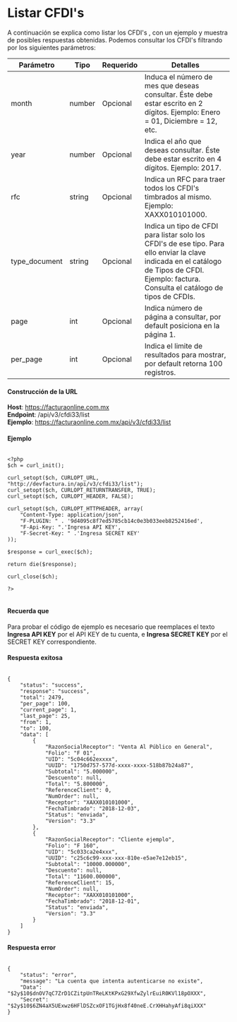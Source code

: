 # Listar CFDI's

A continuación se explica como listar los CFDI's , con un ejemplo y  muestra de posibles respuestas obtenidas.
Podemos consultar los CFDI's filtrando por los siguientes parámetros:

<table>
    <thead>
        <tr>
            <th>Parámetro</th>
            <th>Tipo</th>
            <th>Requerido</th>
            <th>Detalles</th>
        </tr>
    </thead>
    <body>
        <tr>
            <td>month</td>
            <td>number</td>
            <td>Opcional</td>
            <td>Induca el número de mes que deseas consultar. Éste debe estar escrito en 2 dígitos. Ejemplo: Enero = 01, Diciembre = 12, etc.</td>
        </tr>
        <tr>
            <td>year</td>
            <td>number</td>
            <td>Opcional</td>
            <td>Indica el año que deseas consultar. Éste debe estar escrito en 4 dígitos. Ejemplo: 2017.</td>
        </tr>
        <tr>
            <td>rfc</td>
            <td>string</td>
            <td>Opcional</td>
            <td>Indica un RFC para traer todos los CFDI's timbrados al mismo. Ejemplo: XAXX010101000.</td>
        </tr>
        <tr>
            <td>type_document</td>
            <td>string</td>
            <td>Opcional</td>
            <td>Indica un tipo de CFDI para listar solo los CFDI's de ese tipo. Para ello enviar la clave indicada en el catálogo de Tipos de CFDI. Ejemplo: factura. Consulta el catálogo de tipos de CFDIs.</td>
        </tr>
        <tr>
            <td>page</td>
            <td>int</td>
            <td>Opcional</td>
            <td>Indica número de página a consultar, por default posiciona en la página 1.</td>
        </tr>
        <tr>
            <td>per_page</td>
            <td>int</td>
            <td>Opcional</td>
            <td>Indica el limite de resultados para mostrar, por default retorna 100 registros.</td>
        </tr>
    </body>
</table>


#### Construcción de la URL

**Host**: https://facturaonline.com.mx  
**Endpoint**:  /api/v3/cfdi33/list  
**Ejemplo**:  https://facturaonline.com.mx/api/v3/cfdi33/list  


#### Ejemplo

```

<?php
$ch = curl_init();

curl_setopt($ch, CURLOPT_URL, "http://devfactura.in/api/v3/cfdi33/list");
curl_setopt($ch, CURLOPT_RETURNTRANSFER, TRUE);
curl_setopt($ch, CURLOPT_HEADER, FALSE);

curl_setopt($ch, CURLOPT_HTTPHEADER, array(
    "Content-Type: application/json",
    "F-PLUGIN: " . '9d4095c8f7ed5785cb14c0e3b033eeb8252416ed',
    "F-Api-Key: ".'Ingresa API KEY',
    "F-Secret-Key: " .'Ingresa SECRET KEY'
));

$response = curl_exec($ch);

return die($response);

curl_close($ch);

?>


```


#### Recuerda que

Para probar el código de ejemplo es necesario que reemplaces el texto  **Ingresa API KEY**  por el API KEY de tu cuenta, e **Ingresa SECRET KEY**  por el SECRET KEY correspondiente.


#### Respuesta exitosa

```

{
    "status": "success",
    "response": "success",
    "total": 2479,
    "per_page": 100,
    "current_page": 1,
    "last_page": 25,
    "from": 1,
    "to": 100,
    "data": [
        {
            "RazonSocialReceptor": "Venta Al Público en General",
            "Folio": "F 01",
            "UID": "5c04c662exxxx",
            "UUID": "1750d757-577d-xxxx-xxxx-518b87b24a87",
            "Subtotal": "5.000000",
            "Descuento": null,
            "Total": "5.800000",
            "ReferenceClient": 0,
            "NumOrder": null,
            "Receptor": "XAXX010101000",
            "FechaTimbrado": "2018-12-03",
            "Status": "enviada",
            "Version": "3.3"
        },
        {
            "RazonSocialReceptor": "Cliente ejemplo",
            "Folio": "F 160",
            "UID": "5c033ca2e4xxx",
            "UUID": "c25c6c99-xxx-xxx-810e-e5ae7e12eb15",
            "Subtotal": "10000.000000",
            "Descuento": null,
            "Total": "11600.000000",
            "ReferenceClient": 15,
            "NumOrder": null,
            "Receptor": "XAXX010101000",
            "FechaTimbrado": "2018-12-01",
            "Status": "enviada",
            "Version": "3.3"
        }
    ]
}

```


#### Respuesta error

```

{
    "status": "error",
    "message": "La cuenta que intenta autenticarse no existe",
    "Data": "$2y$10$dnOV7qC7ZrD1CZitpUnTReLKtKPxG29XfwZylrEuiR0KVl18pOXXX",
    "Secret": "$2y$10$6ZN4aX5UExwz6HFlDSZcxOF1TGjHx8f40neE.CrXHHahyAfi8qiXXX"
}

```
